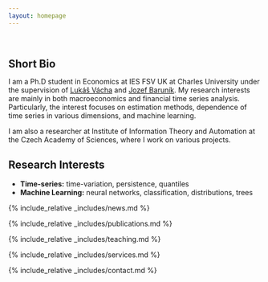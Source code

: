 ```yaml
---
layout: homepage
---
```


<h1 id="about-me"></h1>

<h2 style="margin: 60px 0px 10px;">Short Bio</h2>

I am a Ph.D student in Economics at IES FSV UK at Charles University under the supervision of [Lukáš Vácha](https://www.utia.cas.cz/cs/people/vacha) and [Jozef Baruník](https://barunik.github.io). My research interests are mainly in both macroeconomics and financial time series analysis. Particularly, the interest focuses on estimation methods, dependence of time series in various dimensions, and machine learning.

I am also a researcher at Institute of Information Theory and Automation at the Czech Academy of Sciences, where I work on various projects.

## Research Interests

- **Time-series:** time-variation, persistence, quantiles
- **Machine Learning:** neural networks, classification, distributions, trees


{% include_relative _includes/news.md %}

{% include_relative _includes/publications.md %}

{% include_relative _includes/teaching.md %}

<!-- {% include_relative _includes/talks.md %} -->

{% include_relative _includes/services.md %}

{% include_relative _includes/contact.md %}

